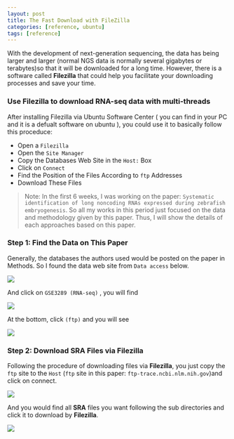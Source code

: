 ```yaml
---
layout: post
title: The Fast Download with FileZilla
categories: [reference, ubuntu]
tags: [reference]
---
```


With the development of next-generation sequencing, the data has being larger and larger (normal NGS data is normally several gigabytes or terabytes)so that it will be downloaded for a long time. However, there is a software called **Filezilla** that could help you facilitate your downloading processes and save your time.  

### Use Filezilla to download RNA-seq data with multi-threads
After installing Filezilla via Ubuntu Software Center ( you can find in your PC and it is a defualt
software on ubuntu ), you could use it to basically follow this proceduce:

- Open a ```Filezilla``` 
- Open the ```Site Manager``` 
- Copy the Databases Web Site in the ```Host:``` Box 
- Click on ```Connect``` 
- Find the Position of the Files According to ```ftp``` Addresses 
- Download These Files

> Note: In the first 6 weeks, I was working on the paper: `Systematic identification of long noncoding RNAs expressed during zebrafish embryogenesis`. So all my works in this period just focused on the data and methodology given by this paper. Thus, I will show the details of each approaches based on this paper.

### Step 1: Find the Data on This Paper
Generally, the databases the authors used would be posted on the paper in Methods. So I found the
data web site from ```Data access``` below.

![](http://i.imgur.com/0j2PDa5.png)

And click on ```GSE3289 (RNA-seq)``` , you will find

![](http://i.imgur.com/rGShsHV.png)

At the bottom, click ```(ftp)``` and you will see

![](http://i.imgur.com/iXcWYTW.png)

### Step 2: Download SRA Files via Filezilla

Following the procedure of downloading files via **Filezilla**, you just copy the ```ftp``` site to the ```Host```
(```ftp``` site in this paper: ```ftp-trace.ncbi.nlm.nih.gov```)and click on connect.

![](http://i.imgur.com/p8eWR4a.png)

And you would find all **SRA** files you want following the sub directories and click it to download by **Filezilla**.

![](http://i.imgur.com/0Dc49a8.png)
